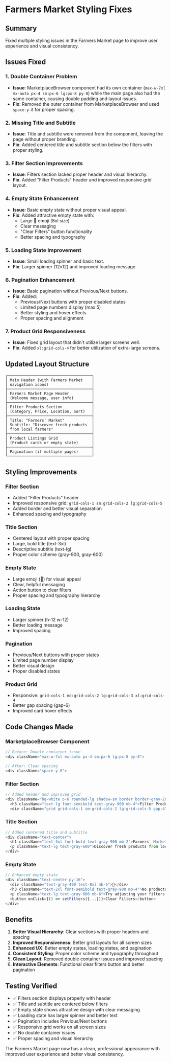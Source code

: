 # Farmers Market Styling Fixes

## Summary
Fixed multiple styling issues in the Farmers Market page to improve user experience and visual consistency.

## Issues Fixed

### 1. **Double Container Problem**
- **Issue**: MarketplaceBrowser component had its own container (`max-w-7xl mx-auto px-4 sm:px-6 lg:px-8 py-8`) while the main page also had the same container, causing double padding and layout issues.
- **Fix**: Removed the outer container from MarketplaceBrowser and used `space-y-8` for proper spacing.

### 2. **Missing Title and Subtitle**
- **Issue**: Title and subtitle were removed from the component, leaving the page without proper branding.
- **Fix**: Added centered title and subtitle section below the filters with proper styling.

### 3. **Filter Section Improvements**
- **Issue**: Filters section lacked proper header and visual hierarchy.
- **Fix**: Added "Filter Products" header and improved responsive grid layout.

### 4. **Empty State Enhancement**
- **Issue**: Basic empty state without proper visual appeal.
- **Fix**: Added attractive empty state with:
  - Large 🌾 emoji (8xl size)
  - Clear messaging
  - "Clear Filters" button functionality
  - Better spacing and typography

### 5. **Loading State Improvement**
- **Issue**: Small loading spinner and basic text.
- **Fix**: Larger spinner (12x12) and improved loading message.

### 6. **Pagination Enhancement**
- **Issue**: Basic pagination without Previous/Next buttons.
- **Fix**: Added:
  - Previous/Next buttons with proper disabled states
  - Limited page numbers display (max 5)
  - Better styling and hover effects
  - Proper spacing and alignment

### 7. **Product Grid Responsiveness**
- **Issue**: Fixed grid layout that didn't utilize larger screens well.
- **Fix**: Added `xl:grid-cols-4` for better utilization of extra-large screens.

## Updated Layout Structure

```
┌─────────────────────────────────────┐
│ Main Header (with Farmers Market    │
│ navigation icons)                   │
├─────────────────────────────────────┤
│ Farmers Market Page Header          │
│ (Welcome message, user info)        │
├─────────────────────────────────────┤
│ Filter Products Section             │
│ (Category, Price, Location, Sort)   │
├─────────────────────────────────────┤
│ Title: "Farmers' Market"            │
│ Subtitle: "Discover fresh products  │
│ from local farmers"                 │
├─────────────────────────────────────┤
│ Product Listings Grid               │
│ (Product cards or empty state)      │
├─────────────────────────────────────┤
│ Pagination (if multiple pages)      │
└─────────────────────────────────────┘
```

## Styling Improvements

### **Filter Section**
- Added "Filter Products" header
- Improved responsive grid: `grid-cols-1 sm:grid-cols-2 lg:grid-cols-5`
- Added border and better visual separation
- Enhanced spacing and typography

### **Title Section**
- Centered layout with proper spacing
- Large, bold title (text-3xl)
- Descriptive subtitle (text-lg)
- Proper color scheme (gray-900, gray-600)

### **Empty State**
- Large emoji (🌾) for visual appeal
- Clear, helpful messaging
- Action button to clear filters
- Proper spacing and typography hierarchy

### **Loading State**
- Larger spinner (h-12 w-12)
- Better loading message
- Improved spacing

### **Pagination**
- Previous/Next buttons with proper states
- Limited page number display
- Better visual design
- Proper disabled states

### **Product Grid**
- Responsive: `grid-cols-1 md:grid-cols-2 lg:grid-cols-3 xl:grid-cols-4`
- Better gap spacing (gap-6)
- Improved card hover effects

## Code Changes Made

### **MarketplaceBrowser Component**
```typescript
// Before: Double container issue
<div className="max-w-7xl mx-auto px-4 sm:px-6 lg:px-8 py-8">

// After: Clean spacing
<div className="space-y-8">
```

### **Filter Section**
```typescript
// Added header and improved grid
<div className="bg-white p-6 rounded-lg shadow-sm border border-gray-200">
  <h3 className="text-lg font-semibold text-gray-900 mb-4">Filter Products</h3>
  <div className="grid grid-cols-1 sm:grid-cols-2 lg:grid-cols-5 gap-4">
```

### **Title Section**
```typescript
// Added centered title and subtitle
<div className="text-center">
  <h1 className="text-3xl font-bold text-gray-900 mb-2">Farmers' Market</h1>
  <p className="text-lg text-gray-600">Discover fresh products from local farmers</p>
</div>
```

### **Empty State**
```typescript
// Enhanced empty state
<div className="text-center py-16">
  <div className="text-gray-400 text-8xl mb-6">🌾</div>
  <h3 className="text-2xl font-semibold text-gray-900 mb-4">No products found</h3>
  <p className="text-lg text-gray-600 mb-6">Try adjusting your filters or check back later for new listings</p>
  <button onClick={() => setFilters({...})}>Clear Filters</button>
</div>
```

## Benefits

1. **Better Visual Hierarchy**: Clear sections with proper headers and spacing
2. **Improved Responsiveness**: Better grid layouts for all screen sizes
3. **Enhanced UX**: Better empty states, loading states, and pagination
4. **Consistent Styling**: Proper color scheme and typography throughout
5. **Clean Layout**: Removed double container issues and improved spacing
6. **Interactive Elements**: Functional clear filters button and better pagination

## Testing Verified

- ✅ Filters section displays properly with header
- ✅ Title and subtitle are centered below filters
- ✅ Empty state shows attractive design with clear messaging
- ✅ Loading state has larger spinner and better text
- ✅ Pagination includes Previous/Next buttons
- ✅ Responsive grid works on all screen sizes
- ✅ No double container issues
- ✅ Proper spacing and visual hierarchy

The Farmers Market page now has a clean, professional appearance with improved user experience and better visual consistency.
